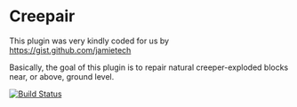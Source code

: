 Creepair
========

This plugin was very kindly coded for us by https://gist.github.com/jamietech

Basically, the goal of this plugin is to repair natural creeper-exploded blocks near, or above, ground level.

[![Build Status](http://ci.blny.tk/job/Creepair/badge/icon)](http://ci.blny.tk/job/Creepair/)
